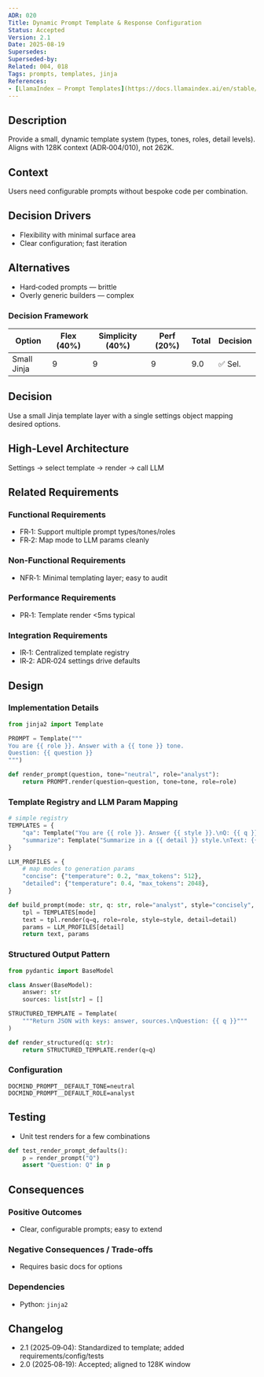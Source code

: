 ```yaml
---
ADR: 020
Title: Dynamic Prompt Template & Response Configuration
Status: Accepted
Version: 2.1
Date: 2025-08-19
Supersedes:
Superseded-by:
Related: 004, 018
Tags: prompts, templates, jinja
References:
- [LlamaIndex — Prompt Templates](https://docs.llamaindex.ai/en/stable/module_guides/models/prompts/)
---
```


## Description

Provide a small, dynamic template system (types, tones, roles, detail levels). Aligns with 128K context (ADR‑004/010), not 262K.

## Context

Users need configurable prompts without bespoke code per combination.

## Decision Drivers

- Flexibility with minimal surface area
- Clear configuration; fast iteration

## Alternatives

- Hard‑coded prompts — brittle
- Overly generic builders — complex

### Decision Framework

| Option        | Flex (40%) | Simplicity (40%) | Perf (20%) | Total | Decision |
| ------------- | ---------- | ---------------- | ---------- | ----- | -------- |
| Small Jinja   | 9          | 9                | 9          | 9.0   | ✅ Sel.  |

## Decision

Use a small Jinja template layer with a single settings object mapping desired options.

## High-Level Architecture

Settings → select template → render → call LLM

## Related Requirements

### Functional Requirements

- FR‑1: Support multiple prompt types/tones/roles
- FR‑2: Map mode to LLM params cleanly

### Non-Functional Requirements

- NFR‑1: Minimal templating layer; easy to audit

### Performance Requirements

- PR‑1: Template render <5ms typical

### Integration Requirements

- IR‑1: Centralized template registry
- IR‑2: ADR‑024 settings drive defaults

## Design

### Implementation Details

```python
from jinja2 import Template

PROMPT = Template("""
You are {{ role }}. Answer with a {{ tone }} tone.
Question: {{ question }}
""")

def render_prompt(question, tone="neutral", role="analyst"):
    return PROMPT.render(question=question, tone=tone, role=role)
```

### Template Registry and LLM Param Mapping

```python
# simple registry
TEMPLATES = {
    "qa": Template("You are {{ role }}. Answer {{ style }}.\nQ: {{ q }}"),
    "summarize": Template("Summarize in a {{ detail }} style.\nText: {{ q }}"),
}

LLM_PROFILES = {
    # map modes to generation params
    "concise": {"temperature": 0.2, "max_tokens": 512},
    "detailed": {"temperature": 0.4, "max_tokens": 2048},
}

def build_prompt(mode: str, q: str, role="analyst", style="concisely", detail="concise"):
    tpl = TEMPLATES[mode]
    text = tpl.render(q=q, role=role, style=style, detail=detail)
    params = LLM_PROFILES[detail]
    return text, params
```

### Structured Output Pattern

```python
from pydantic import BaseModel

class Answer(BaseModel):
    answer: str
    sources: list[str] = []

STRUCTURED_TEMPLATE = Template(
    """Return JSON with keys: answer, sources.\nQuestion: {{ q }}"""
)

def render_structured(q: str):
    return STRUCTURED_TEMPLATE.render(q=q)
```

### Configuration

```env
DOCMIND_PROMPT__DEFAULT_TONE=neutral
DOCMIND_PROMPT__DEFAULT_ROLE=analyst
```

## Testing

- Unit test renders for a few combinations

```python
def test_render_prompt_defaults():
    p = render_prompt("Q")
    assert "Question: Q" in p
```

## Consequences

### Positive Outcomes

- Clear, configurable prompts; easy to extend

### Negative Consequences / Trade-offs

- Requires basic docs for options

### Dependencies

- Python: `jinja2`

## Changelog

- 2.1 (2025‑09‑04): Standardized to template; added requirements/config/tests
- 2.0 (2025‑08‑19): Accepted; aligned to 128K window
